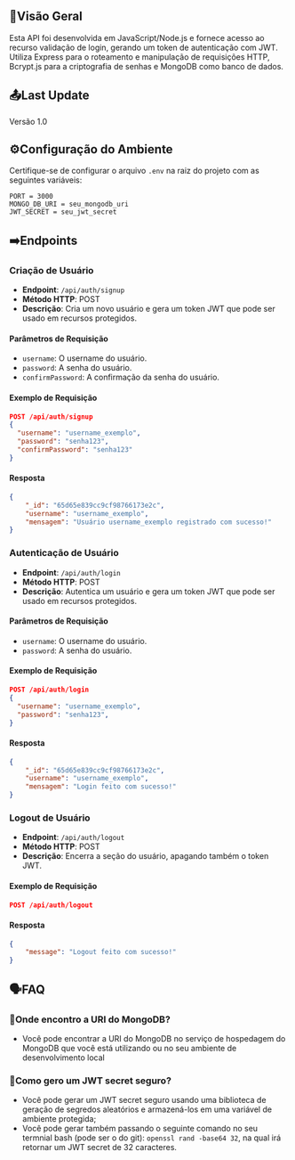 ## 👀Visão Geral
Esta API foi desenvolvida em JavaScript/Node.js e fornece acesso ao recurso validação de login, gerando um token de autenticação com JWT. Utiliza Express para o roteamento e manipulação de requisições HTTP, Bcrypt.js para a criptografia de senhas e MongoDB como banco de dados.

## 📤Last Update
Versão 1.0

## ⚙️Configuração do Ambiente
Certifique-se de configurar o arquivo `.env` na raiz do projeto com as seguintes variáveis:
```
PORT = 3000
MONGO_DB_URI = seu_mongodb_uri
JWT_SECRET = seu_jwt_secret
```


## ➡️Endpoints
### Criação de Usuário
- **Endpoint**: `/api/auth/signup`
- **Método HTTP**: POST
- **Descrição**: Cria um novo usuário e gera um token JWT que pode ser usado em recursos protegidos.

#### Parâmetros de Requisição
- `username`: O username do usuário.
- `password`: A senha do usuário.
- `confirmPassword`: A confirmação da senha do usuário.

#### Exemplo de Requisição
```json
POST /api/auth/signup
{
  "username": "username_exemplo",
  "password": "senha123",
  "confirmPassword": "senha123"
}
```
#### Resposta
```json
{
    "_id": "65d65e839cc9cf98766173e2c",
    "username": "username_exemplo",
    "mensagem": "Usuário username_exemplo registrado com sucesso!"
}
```

### Autenticação de Usuário
- **Endpoint**: `/api/auth/login`
- **Método HTTP**: POST
- **Descrição**: Autentica um usuário e gera um token JWT que pode ser usado em recursos protegidos.

#### Parâmetros de Requisição
- `username`: O username do usuário.
- `password`: A senha do usuário.

#### Exemplo de Requisição
```json
POST /api/auth/login
{
  "username": "username_exemplo",
  "password": "senha123",
}
```
#### Resposta
```json
{
    "_id": "65d65e839cc9cf98766173e2c",
    "username": "username_exemplo",
    "mensagem": "Login feito com sucesso!"
}
```

### Logout de Usuário
- **Endpoint**: `/api/auth/logout`
- **Método HTTP**: POST
- **Descrição**: Encerra a seção do usuário, apagando também o token JWT.

#### Exemplo de Requisição
```json
POST /api/auth/logout
```
#### Resposta
```json
{
    "message": "Logout feito com sucesso!"
}
```

## 🗣FAQ
### 🤔Onde encontro a URI do MongoDB?
- Você pode encontrar a URI do MongoDB no serviço de hospedagem do MongoDB que você está utilizando ou no seu ambiente de desenvolvimento local

### 🤔Como gero um JWT secret seguro?
- Você pode gerar um JWT secret seguro usando uma biblioteca de geração de segredos aleatórios e armazená-los em uma variável de ambiente protegida;
- Você pode gerar também passando o seguinte comando no seu termnial bash (pode ser o do git): ```openssl rand -base64 32```, na qual irá retornar um JWT secret de 32 caracteres.